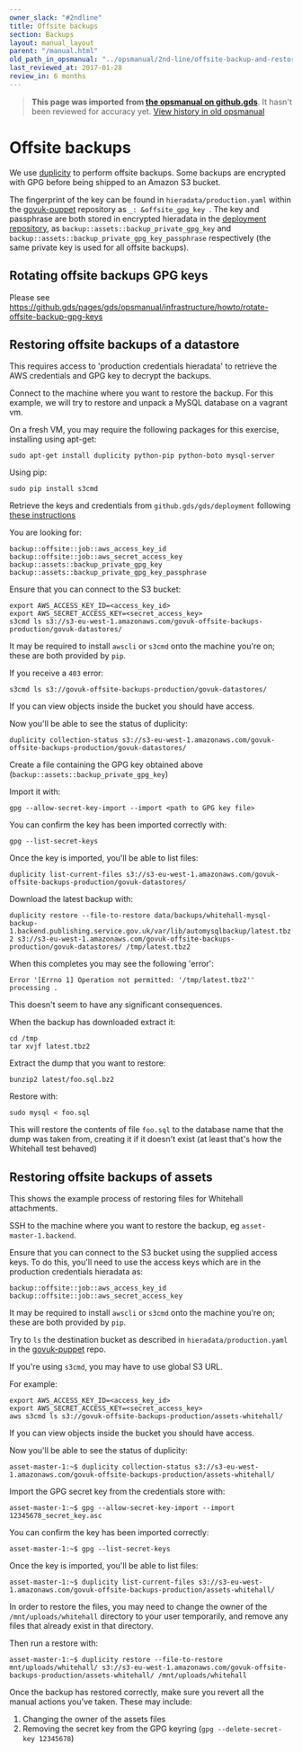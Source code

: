 ```yaml
---
owner_slack: "#2ndline"
title: Offsite backups
section: Backups
layout: manual_layout
parent: "/manual.html"
old_path_in_opsmanual: "../opsmanual/2nd-line/offsite-backup-and-restore.md"
last_reviewed_at: 2017-01-28
review_in: 6 months
---
```




> **This page was imported from [the opsmanual on github.gds](https://github.gds/gds/opsmanual)**.
It hasn't been reviewed for accuracy yet.
[View history in old opsmanual](https://github.gds/gds/opsmanual/tree/master/2nd-line/offsite-backup-and-restore.md)


# Offsite backups

We use [duplicity](http://duplicity.nongnu.org/) to perform offsite backups. Some
backups are encrypted with GPG before being shipped to an Amazon S3 bucket.

The fingerprint of the key can be found in `hieradata/production.yaml` within
the [govuk-puppet](https://github.com/alphagov/govuk-puppet) repository as
`_: &offsite_gpg_key `.
The key and passphrase are both stored in encrypted hieradata in the
[deployment repository](https://github.gds/gds/deployment),
as `backup::assets::backup_private_gpg_key` and `backup::assets::backup_private_gpg_key_passphrase`
respectively (the same private key is used for all offsite backups).

## Rotating offsite backups GPG keys

Please see
<https://github.gds/pages/gds/opsmanual/infrastructure/howto/rotate-offsite-backup-gpg-keys>

## Restoring offsite backups of a datastore

This requires access to 'production credentials hieradata' to retrieve the
AWS credentials and GPG key to decrypt the backups.

Connect to the machine where you want to restore the backup. For this example,
we will try to restore and unpack a MySQL database on a vagrant vm.

On a fresh VM, you may require the following packages for this exercise,
installing using apt-get:

```
sudo apt-get install duplicity python-pip python-boto mysql-server
```

Using pip:

`sudo pip install s3cmd`

Retrieve the keys and credentials from `github.gds/gds/deployment`
following [these instructions](https://github.gds/gds/deployment/tree/master/puppet#common-actions)

You are looking for:

```
backup::offsite::job::aws_access_key_id
backup::offsite::job::aws_secret_access_key
backup::assets::backup_private_gpg_key
backup::assets::backup_private_gpg_key_passphrase
```

Ensure that you can connect to the S3 bucket:

```
export AWS_ACCESS_KEY_ID=<access_key_id>
export AWS_SECRET_ACCESS_KEY=<secret_access_key>
s3cmd ls s3://s3-eu-west-1.amazonaws.com/govuk-offsite-backups-production/govuk-datastores/
```

It may be required to install `awscli` or `s3cmd` onto the machine you're on;
these are both provided by `pip`.

If you receive a `403` error:

`s3cmd ls s3://govuk-offsite-backups-production/govuk-datastores/`

If you can view objects inside the bucket you should have access.

Now you'll be able to see the status of duplicity:

`duplicity collection-status s3://s3-eu-west-1.amazonaws.com/govuk-offsite-backups-production/govuk-datastores/`

Create a file containing the GPG key obtained above (`backup::assets::backup_private_gpg_key`)

Import it with:

`gpg --allow-secret-key-import --import <path to GPG key file>`

You can confirm the key has been imported correctly with:

`gpg --list-secret-keys`

Once the key is imported, you'll be able to list files:

`duplicity list-current-files s3://s3-eu-west-1.amazonaws.com/govuk-offsite-backups-production/govuk-datastores/`

Download the latest backup with:

`duplicity restore --file-to-restore data/backups/whitehall-mysql-backup-1.backend.publishing.service.gov.uk/var/lib/automysqlbackup/latest.tbz2 s3://s3-eu-west-1.amazonaws.com/govuk-offsite-backups-production/govuk-datastores/ /tmp/latest.tbz2`

When this completes you may see the following 'error':

`Error '[Errno 1] Operation not permitted: '/tmp/latest.tbz2'' processing .`

This doesn't seem to have any significant consequences.

When the backup has downloaded extract it:

```
cd /tmp
tar xvjf latest.tbz2
```

Extract the dump that you want to restore:

```
bunzip2 latest/foo.sql.bz2
```

Restore with:

`sudo mysql < foo.sql`

This will restore the contents of file `foo.sql` to the database name that the
dump was taken from, creating it if it doesn't exist (at least that's how the Whitehall test behaved)

## Restoring offsite backups of assets

This shows the example process of restoring files for Whitehall attachments.

SSH to the machine where you want to restore the backup, eg
`asset-master-1.backend`.

Ensure that you can connect to the S3 bucket using the supplied access keys.
To do this, you'll need to use the access keys
which are in the production credentials hieradata as:

```
backup::offsite::job::aws_access_key_id
backup::offsite::job::aws_secret_access_key
```

It may be required to install `awscli` or `s3cmd` onto the machine you're on;
these are both provided by `pip`.

Try to `ls` the destination bucket as described in `hieradata/production.yaml`
in the [govuk-puppet](https://github.com/alphagov/govuk-puppet) repo.

If you're using `s3cmd`, you may have to use global S3 URL.

For example:

```
export AWS_ACCESS_KEY_ID=<access_key_id>
export AWS_SECRET_ACCESS_KEY=<secret_access_key>
aws s3cmd ls s3://govuk-offsite-backups-production/assets-whitehall/
```

If you can view objects inside the bucket you should have access.

Now you'll be able to see the status of duplicity:

`asset-master-1:~$ duplicity collection-status s3://s3-eu-west-1.amazonaws.com/govuk-offsite-backups-production/assets-whitehall/`

Import the GPG secret key from the credentials store with:

`asset-master-1:~$ gpg --allow-secret-key-import --import 12345678_secret_key.asc`

You can confirm the key has been imported correctly:

`asset-master-1:~$ gpg --list-secret-keys`

Once the key is imported, you'll be able to list files:

`asset-master-1:~$ duplicity list-current-files s3://s3-eu-west-1.amazonaws.com/govuk-offsite-backups-production/assets-whitehall/`

In order to restore the files, you may need to change the owner of the
`/mnt/uploads/whitehall` directory to your user temporarily, and remove
any files that already exist in that directory.

Then run a restore with:

`asset-master-1:~$ duplicity restore --file-to-restore mnt/uploads/whitehall/ s3://s3-eu-west-1.amazonaws.com/govuk-offsite-backups-production/assets-whitehall/ /mnt/uploads/whitehall`

Once the backup has restored correctly, make sure you revert all the
manual actions you've taken. These may include:

1.  Changing the owner of the assets files
2.  Removing the secret key from the GPG keyring
    (`gpg --delete-secret-key 12345678`)

